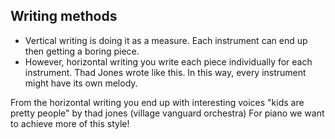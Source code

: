 
## Writing methods

- Vertical writing is doing it as a measure. Each instrument can end up then getting a boring piece.
- However, horizontal writing you write each piece individually for each instrument. Thad Jones wrote like this. In this way, every instrument might have its own melody.

From the horizontal writing you end up with interesting voices "kids are pretty people" by thad jones (village vanguard orchestra)
For piano we want to achieve more of this style!